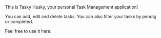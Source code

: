 This is Tasky Husky, 
your personal Task Management application!

You can add, edit and delete tasks.
You can also filter your tasks by pendig or completed.

Feel free to use it here:
